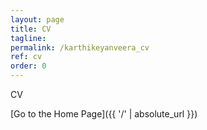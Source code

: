 ```yaml
---
layout: page
title: CV
tagline: 
permalink: /karthikeyanveera_cv
ref: cv
order: 0
---
```

CV



[Go to the Home Page]({{ '/' | absolute_url }})
